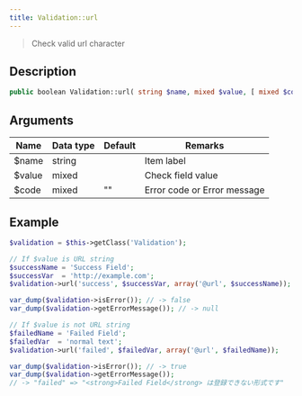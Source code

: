 ```yaml
---
title: Validation::url
---
```


> Check valid url character


## Description

```php
public boolean Validation::url( string $name, mixed $value, [ mixed $code = '' ] )
```


## Arguments

| Name   | Data type | Default | Remarks                     |
| ------ | --------- | ------- | --------------------------- |
| $name  | string    |         | Item label                  |
| $value | mixed     |         | Check field value           |
| $code  | mixed     | ""      | Error code or Error message |


## Example

```php title="Controller"
$validation = $this->getClass('Validation');

// If $value is URL string
$successName = 'Success Field';
$successVar  = 'http://example.com';
$validation->url('success', $successVar, array('@url', $successName));

var_dump($validation->isError()); // -> false
var_dump($validation->getErrorMessage()); // -> null

// If $value is not URL string
$failedName = 'Failed Field';
$failedVar  = 'normal text';
$validation->url('failed', $failedVar, array('@url', $failedName));

var_dump($validation->isError()); // -> true
var_dump($validation->getErrorMessage());
// -> "failed" => "<strong>Failed Field</strong> は登録できない形式です"
```